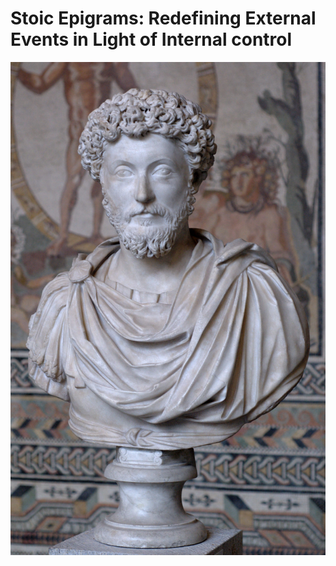 # Stoic Epigrams: Redefining External Events in Light of Internal control

![A bust of the Stoic philosopher, Marcus Aurelius](docs\imgs\included\marcus_bust.jpg)
